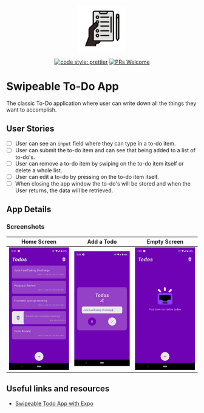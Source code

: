 <p align="center">
  <img src="./assets/adaptive-icon.png" alt="todoList" width="125" />
</p>

<div align="center">

<!-- ![stability-wip](https://img.shields.io/badge/stability-work_in_progress-lightgrey.svg) -->
[![code style: prettier](https://img.shields.io/badge/code_style-prettier-ff69b4.svg?style=flat-square)](https://github.com/prettier/prettier)
[![PRs Welcome](https://img.shields.io/badge/PRs-welcome-brightgreen.svg?style=flat-square)](http://makeapullrequest.com)

</div>

# Swipeable To-Do App

The classic To-Do application where user can write down all the things they want to accomplish.

## User Stories

- [ ] User can see an `input` field where they can type in a to-do item.
- [ ] User can submit the to-do item and can see that being added to a list of to-do's.
- [ ] User can remove a to-do item by swiping on the to-do item itself or delete a whole list.
- [ ] User can edit a to-do by pressing on the to-do item itself.
- [ ] When closing the app window the to-do's will be stored and when the User returns, the data will be retrieved.

## App Details

### Screenshots

| Home Screen  | Add a Todo | Empty Screen |
| :-: | :-: | :-: |
| ![Home](./assets/screenshot/home.png) | ![Add](./assets/screenshot/add.png) | ![Empty](./assets/screenshot/empty.png) |

## Useful links and resources

- [Swipeable Todo App with Expo](https://www.youtube.com/watch?v=0c0v_40MPq8)
